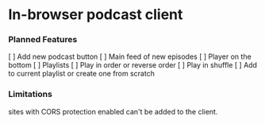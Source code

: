 # In-browser podcast client

### Planned Features

[ ] Add new podcast button
[ ] Main feed of new episodes
[ ] Player on the bottom
[ ] Playlists
[ ] Play in order or reverse order
[ ] Play in shuffle
[ ] Add to current playlist or create one from scratch

### Limitations
sites with CORS protection enabled can't be added to the client.
